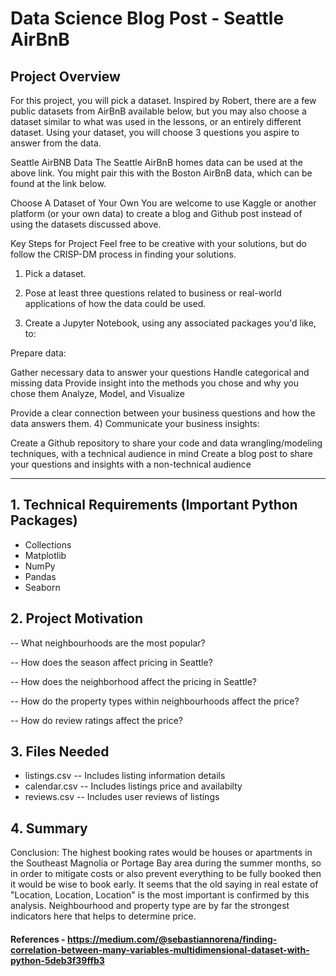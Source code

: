 # Data Science Blog Post - Seattle AirBnB

## Project Overview 
For this project, you will pick a dataset. Inspired by Robert, there are a few public datasets from AirBnB available below, but you may also choose a dataset similar to what was used in the lessons, or an entirely different dataset. Using your dataset, you will choose 3 questions you aspire to answer from the data.

Seattle AirBNB Data
The Seattle AirBnB homes data can be used at the above link. You might pair this with the Boston AirBnB data, which can be found at the link below.

Choose A Dataset of Your Own
You are welcome to use Kaggle or another platform (or your own data) to create a blog and Github post instead of using the datasets discussed above.

Key Steps for Project
Feel free to be creative with your solutions, but do follow the CRISP-DM process in finding your solutions.

1) Pick a dataset.

2) Pose at least three questions related to business or real-world applications of how the data could be used.

3) Create a Jupyter Notebook, using any associated packages you'd like, to:

Prepare data:

Gather necessary data to answer your questions
Handle categorical and missing data
Provide insight into the methods you chose and why you chose them
Analyze, Model, and Visualize

Provide a clear connection between your business questions and how the data answers them.
4) Communicate your business insights:

Create a Github repository to share your code and data wrangling/modeling techniques, with a technical audience in mind
Create a blog post to share your questions and insights with a non-technical audience

---------------------------------------------------------------------------------------------------------------------------

## 1. Technical Requirements (Important Python Packages)

  - Collections
  - Matplotlib
  - NumPy
  - Pandas
  - Seaborn
  
## 2. Project Motivation
  -- What neighbourhoods are the most popular?
  
  -- How does the season affect pricing in Seattle?
  
  -- How does the neighborhood affect the pricing in Seattle?
  
  -- How do the property types within neighbourhoods affect the price?
  
  -- How do review ratings affect the price? 
  
## 3. Files Needed
  - listings.csv -- Includes listing information details
  - calendar.csv -- Includes listings price and availabilty
  - reviews.csv -- Includes user reviews of listings
  
## 4. Summary
Conclusion:
The highest booking rates would be houses or apartments in the Southeast Magnolia or Portage Bay area during the summer months, so in order to mitigate costs or also prevent everything to be fully booked then it would be wise to book early. It seems that the old saying in real estate of "Location, Location, Location" is the most important is confirmed by this analysis. Neighbourhood and property type are by far the strongest indicators here that helps to determine price.

#### References - https://medium.com/@sebastiannorena/finding-correlation-between-many-variables-multidimensional-dataset-with-python-5deb3f39ffb3
